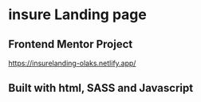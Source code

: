 # insure Landing page
## Frontend Mentor Project

https://insurelanding-olaks.netlify.app/

## Built with html, SASS and Javascript
